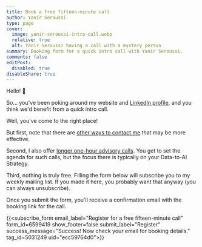 ```yaml
---
title: Book a free fifteen-minute call
author: Yanir Seroussi
type: page
cover:
  image: yanir-seroussi-intro-call.webp
  relative: true
  alt: Yanir Seroussi having a call with a mystery person
summary: Booking form for a quick intro call with Yanir Seroussi. 
comments: false
editPost:
  disabled: true
disableShare: true
---
```


Hello! 🐳

So... you've been poking around my website and [LinkedIn profile](https://www.linkedin.com/in/yanirseroussi/), and you think we'd benefit from a quick intro call.

Well, you've come to the right place!

But first, note that there are [other ways to contact me](/contact/) that may be more effective.

Second, I also offer [longer one-hour advisory calls](https://calendly.com/yanir-seroussi/data-to-ai-strategy-consultation). You get to set the agenda for such calls, but the focus there is typically on your Data-to-AI Strategy.

Third, nothing is truly free. Filling the form below will subscribe you to my weekly mailing list. If you made it here, you probably want that anyway (you can always unsubscribe).

Once you submit the form, you'll receive a confirmation email with the booking link for the call.

{{<subscribe_form
    email_label="Register for a free fifteen-minute call"
    form_id=6599419
    show_footer=false
    submit_label="Register"
    success_message="Success! Now check your email for booking details."
    tag_id=5031249
    uid="ecc59764d0">}}
